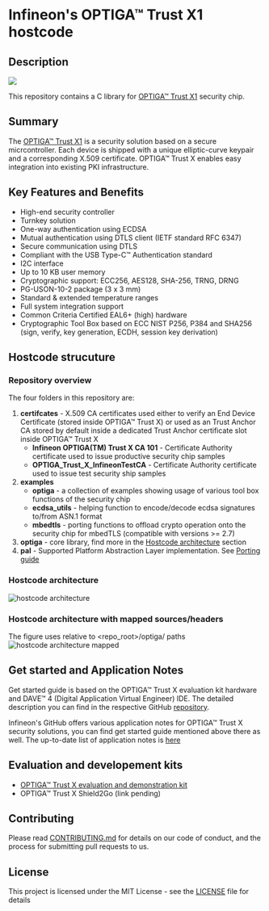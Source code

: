 # Infineon's OPTIGA&trade; Trust X1 hostcode

## Description

<img src="https://github.com/Infineon/Assets/blob/master/Pictures/OPTIGA-Trust-X.png">

This repository contains a C library for [OPTIGA™ Trust X1](www.infineon.com/optiga-trust-x) security chip.

## Summary
The [OPTIGA™ Trust X1](https://www.infineon.com/dgdl/Infineon-DPS310-DS-v01_00-EN.pdf) is a security solution based on a secure micrcontroller. Each device is shipped with a unique elliptic-curve keypair and a corresponding X.509 certificate. OPTIGA™ Trust X enables easy integration into existing PKI infrastructure.

## Key Features and Benefits
* High-end security controller
* Turnkey solution
* One-way authentication using ECDSA
* Mutual authentication using DTLS client (IETF standard RFC 6347)
* Secure communication using DTLS
* Compliant with the USB Type-C™ Authentication standard
* I2C interface
* Up to 10 KB user memory
* Cryptographic support: ECC256, AES128, SHA-256, TRNG, DRNG
* PG-USON-10-2 package (3 x 3 mm)
* Standard & extended temperature ranges
* Full system integration support
* Common Criteria Certified EAL6+ (high) hardware
* Cryptographic Tool Box based on ECC NIST P256, P384 and SHA256 (sign, verify, key generation, ECDH, session key derivation)   

## Hostcode strucuture
### Repository overview
The four folders in this repository are: 
1) **certifcates** - X.509 CA certificates used either to verify an End Device Certificate (stored inside OPTIGA™ Trust X) or used as an Trust Anchor CA stored by default inside a dedicated Trust Anchor certificate slot inside OPTIGA™ Trust X
    * **Infineon OPTIGA(TM) Trust X CA 101** - Certificate Authority certificate used to issue productive security chip samples
    * **OPTIGA_Trust_X_InfineonTestCA** - Certificate Authority certificate used to issue test security ship samples
2) **examples**
    * **optiga** - a collection of examples showing usage of various tool box functions of the security chip
    * **ecdsa_utils** - helping function to encode/decode ecdsa signatures to/from ASN.1 format
    * **mbedtls** - porting functions to offload crypto operation onto the security chip for mbedTLS (compatible with versions >= 2.7)
3) **optiga** - core library, find more in the [Hostcode architecture](#hostcode_architecture) section
4) **pal** - Supported Platform Abstraction Layer implementation. See [Porting guide](#porting_guide)

### <a name="hostcode_architecture"></a>Hostcode architecture

![hostcode architecture](https://raw.githubusercontent.com/Infineon/Assets/master/Pictures/optiga_trust_x_stack_generic.jpg)

### Hostcode architecture with mapped sources/headers
The figure uses relative to <repo_root>/optiga/ paths
![hostcode architecture mapped](https://raw.githubusercontent.com/Infineon/Assets/master/Pictures/optiga_trust_x_stack_generic_mapped.jpg)

## Get started and Application Notes
Get started guide is based on the OPTIGA™ Trust X evaluation kit hardware and DAVE™ 4 (Digital Application Virtual Engineer) IDE. The detailed description you can find in the respective GitHub [repository](https://github.com/Infineon/getstarted-optiga-trust-x).

Infineon's GitHub offers various application notes for OPTIGA™ Trust X security solutions, you can find get started guide mentioned above there as well. The up-to-date list of application notes is [here](https://github.com/Infineon/appnotes-optiga-trust-x)

## Evaluation and developement kits
* [OPTIGA™ Trust X evaluation and demonstration kit](https://www.infineon.com/cms/en/product/evaluation-boards/optiga-trust-x-eval-kit/)
* OPTIGA™ Trust X Shield2Go (link pending)

## Contributing

Please read [CONTRIBUTING.md](CONTRIBUTING.md) for details on our code of conduct, and the process for submitting pull requests to us.

## License
This project is licensed under the MIT License - see the [LICENSE](LICENSE) file for details
